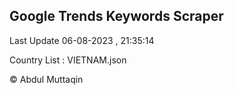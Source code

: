 

## Google Trends Keywords Scraper 
 
Last Update 06-08-2023 , 21:35:14

Country List :
VIETNAM.json



© Abdul Muttaqin 
